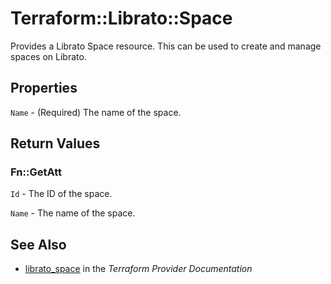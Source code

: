 # Terraform::Librato::Space

Provides a Librato Space resource. This can be used to
create and manage spaces on Librato.

## Properties

`Name` - (Required) The name of the space.


## Return Values

### Fn::GetAtt

`Id` - The ID of the space.

`Name` - The name of the space.

## See Also

* [librato_space](https://www.terraform.io/docs/providers/librato/r/space.html) in the _Terraform Provider Documentation_